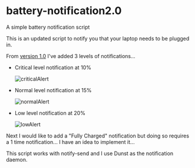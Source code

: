 # battery-notification2.0
A simple battery notification script

This is an updated script to notify you that your laptop needs to be plugged in.

From [version 1.0](https://github.com/enigmatic-system/battery-notification) I've added 3 levels of notifications...

  - Critical level notification at 10%
  
      ![criticalAlert](https://i.imgur.com/e19xBU3.png)
      
  - Normal level notification at 15%
  
      ![normalAlert](https://i.imgur.com/cyBHsC7.png?1)
      
  - Low level notification at 20%
  
      ![lowAlert](https://i.imgur.com/7ZP2JEe.png)

Next I would like to add a "Fully Charged" notification but doing so requires a 1 time notification... I have an idea to implement it... 

This script works with notify-send and I use Dunst as the notification daemon.
